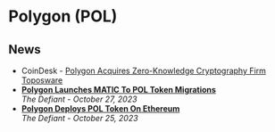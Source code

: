 # Polygon (POL)

## News

- CoinDesk - [Polygon Acquires Zero-Knowledge Cryptography Firm Toposware](https://www.coindesk.com/tech/2024/06/04/polygon-acquires-zero-knowledge-cryptography-firm-toposware/)
- [**Polygon Launches MATIC To POL Token Migrations**](https://thedefiant.io/polygon-launches-matic-to-pol-token-migrations)
  <br/>_The Defiant - October 27, 2023_
- [**Polygon Deploys POL Token On Ethereum**](https://thedefiant.io/polygon-deploys-pol-token-on-ethereum)
  <br/>_The Defiant - October 25, 2023_
